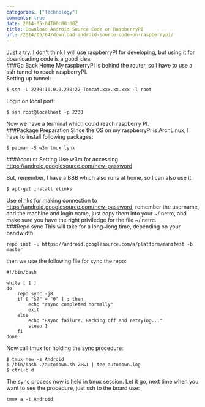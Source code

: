 ```yaml
---
categories: ["Technology"]
comments: true
date: 2014-05-04T00:00:00Z
title: Download Android Source Code on RaspberryPI
url: /2014/05/04/download-android-source-code-on-raspberrypi/
---
```


Just a try. I don't think I will use raspberryPI for developing, but using it for downloading code is a good idea.    
###Go Back Home
My raspberryPI is behind the router, so I have to use a ssh tunnel to reach raspberryPI.    
Setting up tunnel:         

```
$ ssh -L 2230:10.0.0.230:22 Tomcat.xxx.xx.xxx -l root

```
Login on local port:    

```
$ ssh root@localhost -p 2230

```
Now we have a terminal which could reach raspberry PI.    
###Package Preparation
Since the OS on my raspberryPI is ArchLinux, I have to install following packages:     

```
$ pacman -S w3m tmux lynx

```

###Account Setting
Use w3m for accessing https://android.googlesource.com/new-password

But, remember, I have a BBB which also runs at home, so I can also use it. 

```
$ apt-get install elinks

```
Use elinks for making connection to https://android.googlesource.com/new-password, remember the username, and the machine and login name, just copy them into your ~/.netrc, and make sure you have the right priviledge for the file ~/.netrc.    
###Repo sync
This will take for a long~long time, depending on your bandwidth:  

```
repo init -u https://android.googlesource.com/a/platform/manifest -b master

```
then we use the following file for sync the repo:    

```
#!/bin/bash

while [ 1 ]
do
    repo sync -j8
    if [ "$?" = "0" ] ; then
        echo "rsync completed normally"
        exit
    else
        echo "Rsync failure. Backing off and retrying..."
        sleep 1
    fi
done

```
Now call tmux for holding the sync procedure:   

```
$ tmux new -s Android
$ /bin/bash ./autodown.sh 2>&1 | tee autodown.log
$ ctrl+b d

```
The sync process now is held in tmux session. Let it go, next time when you want to see the procedure, just ssh to the board use:   

```
tmux a -t Android

```


